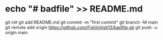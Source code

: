 # echo "# badfile" >> README.md
git init
git add README.md
git commit -m "first commit"
git branch -M main
git remote add origin https://github.com/Fishinhigh13/badfile.git
git push -u origin main
